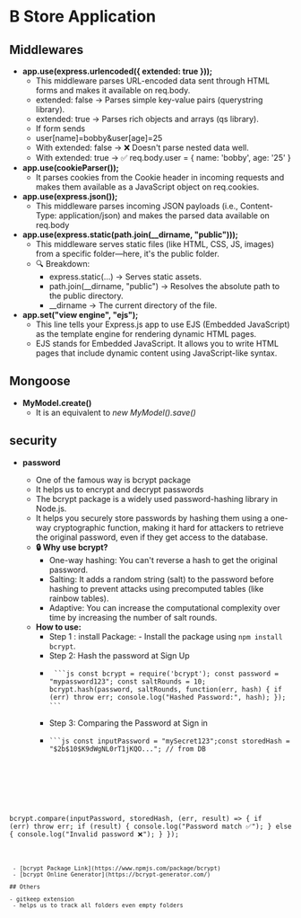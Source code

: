 # B Store Application

## Middlewares

- **app.use(express.urlencoded({ extended: true }));**
  - This middleware parses URL-encoded data sent through HTML forms and makes it available on req.body.
  - extended: false → Parses simple key-value pairs (querystring library).
  - extended: true → Parses rich objects and arrays (qs library).
  - If form sends
  - user[name]=bobby&user[age]=25
  - With extended: false → ❌ Doesn't parse nested data well.
  - With extended: true → ✅ req.body.user = { name: 'bobby', age: '25' }
- **app.use(cookieParser());**
  - It parses cookies from the Cookie header in incoming requests and makes them available as a JavaScript object on req.cookies.
- **app.use(express.json());**
  - This middleware parses incoming JSON payloads (i.e., Content-Type: application/json) and makes the parsed data available on req.body
- **app.use(express.static(path.join(\_\_dirname, "public")));**
  - This middleware serves static files (like HTML, CSS, JS, images) from a specific folder—here, it's the public folder.
  - 🔍 Breakdown:
    - express.static(...) → Serves static assets.
    - path.join(\_\_dirname, "public") → Resolves the absolute path to the public directory.
    - \_\_dirname → The current directory of the file.
- **app.set("view engine", "ejs");**
  - This line tells your Express.js app to use EJS (Embedded JavaScript) as the template engine for rendering dynamic HTML pages.
  - EJS stands for Embedded JavaScript. It allows you to write HTML pages that include dynamic content using JavaScript-like syntax.

## Mongoose

- **MyModel.create()**
  - It is an equivalent to _new MyModel().save()_

## security

- **password**

  - One of the famous way is bcrypt package
  - It helps us to encrypt and decrypt passwords
  - The bcrypt package is a widely used password-hashing library in Node.js.
  - It helps you securely store passwords by hashing them using a one-way cryptographic function, making it hard for attackers to retrieve the original password, even if they get access to the database.
  - **🔒 Why use bcrypt?**
    - One-way hashing: You can't reverse a hash to get the original password.
    - Salting: It adds a random string (salt) to the password before hashing to prevent attacks using precomputed tables (like rainbow tables).
    - Adaptive: You can increase the computational complexity over time by increasing the number of salt rounds.
  - **How to use:**
    - Step 1 : install Package: - Install the package using `npm install bcrypt`.
    - Step 2: Hash the password at Sign Up
    - <pre> <code>```js const bcrypt = require('bcrypt'); const password = "mypassword123"; const saltRounds = 10; bcrypt.hash(password, saltRounds, function(err, hash) { if (err) throw err; console.log("Hashed Password:", hash); }); ```</code> </pre>
    - Step 3: Comparing the Password at Sign in
    - <pre><code>```js const inputPassword = "mySecret123";const storedHash = "$2b$10$K9dWgNL0rT1jKQO..."; // from DB

bcrypt.compare(inputPassword, storedHash, (err, result) => {
if (err) throw err;
if (result) {
console.log("Password match ✅");
} else {
console.log("Invalid password ❌");
}
});

```</code></pre>

 - [bcrypt Package Link](https://www.npmjs.com/package/bcrypt)
 - [bcrypt Online Generator](https://bcrypt-generator.com/)

## Others

- gitkeep extension
 - helps us to track all folders even empty folders
```
